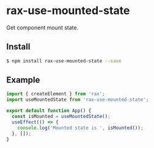 # rax-use-mounted-state

Get component mount state.

## Install

```bash
$ npm install rax-use-mounted-state --save
```

## Example

```jsx
import { createElement } from 'rax';
import useMountedState from 'rax-use-mounted-state';

export default function App() {
  const isMounted = useMountedState();
  useEffect(() => {
    console.log('Mounted state is ', isMounted());
  }, []);
}
```
